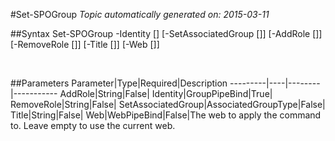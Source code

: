 #Set-SPOGroup
*Topic automatically generated on: 2015-03-11*


##Syntax
    Set-SPOGroup -Identity [<GroupPipeBind>] [-SetAssociatedGroup [<AssociatedGroupType>]] [-AddRole [<String>]] [-RemoveRole [<String>]] [-Title [<String>]] [-Web [<WebPipeBind>]]

&nbsp;

##Parameters
Parameter|Type|Required|Description
---------|----|--------|-----------
AddRole|String|False|
Identity|GroupPipeBind|True|
RemoveRole|String|False|
SetAssociatedGroup|AssociatedGroupType|False|
Title|String|False|
Web|WebPipeBind|False|The web to apply the command to. Leave empty to use the current web.
